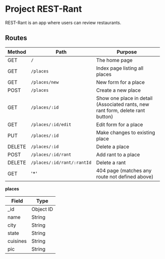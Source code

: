 # Project REST-Rant

REST-Rant is an app where users can review restaurants.

## Routes

| Method | Path                       | Purpose                                                                        |
| ------ | -------------------------- | ------------------------------------------------------------------------------ |
| GET    | `/`                        | The home page                                                                  |
| GET    | `/places`                  | Index page listing all places                                                  |
| GET    | `/places/new`              | New form for a place                                                           |
| POST   | `/places`                  | Create a new place                                                             |
| GET    | `/places/:id`              | Show one place in detail (Associated rants, new rant form, delete rant button) |
| GET    | `/places/:id/edit`         | Edit form for a place                                                          |
| PUT    | `/places/:id`              | Make changes to existing place                                                 |
| DELETE | `/places/:id`              | Delete a place                                                                 |
| POST   | `/places/:id/rant`         | Add rant to a place                                                            |
| DELETE | `/places/:id/rant/:rantId` | Delete a rant                                                                  |
| GET    | '\*'                       | 404 page (matches any route not defined above)                                 |

**places**

| Field    | Type      |
| -------- | --------- |
| \_id     | Object ID |
| name     | String    |
| city     | String    |
| state    | String    |
| cuisines | String    |
| pic      | String    |
